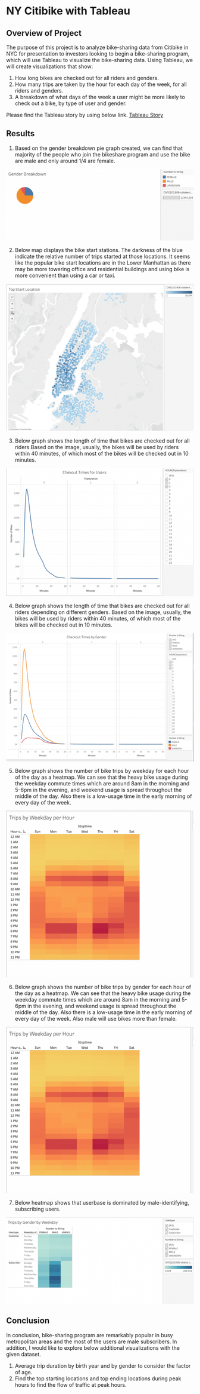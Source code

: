 # NY Citibike with Tableau

## Overview of Project

The purpose of this project is to analyze bike-sharing data from Citibike in NYC for presentation to investors looking to begin a bike-sharing program, which will use Tableau to visualize the bike-sharing data. Using Tableau, we will create visualizations that show:

1. How long bikes are checked out for all riders and genders.
2. How many trips are taken by the hour for each day of the week, for all riders and genders.
3. A breakdown of what days of the week a user might be more likely to check out a bike, by type of user and gender.

Please find the Tableau story by using below link.
[Tableau Story](https://public.tableau.com/app/profile/nci5803/viz/Book2_16744239513330/Story1?publish=yes)

## Results

1. Based on the gender breakdown pie graph created, we can find that majority of the people who join the bikeshare program and use the bike are male and only around 1/4 are female.

![Gender Breakdown](https://github.com/ningci0723/NYC-CitiBike/blob/main/image/Gender%20Breakdown.png)

2. Below map displays the bike start stations. The darkness of the blue indicate the relative number of trips started at those locations. It seems like the popular bike start locations are in the Lower Manhattan as there may be more towering office and residential buildings and using bike is more convenient than using a car or taxi.

![Top Start Location](https://github.com/ningci0723/NYC-CitiBike/blob/main/image/Top%20Start%20Location.png)

3. Below graph shows the length of time that bikes are checked out for all riders.Based on the image, usually, the bikes will be used by riders within 40 minutes, of which most of the bikes will be checked out in 10 minutes.

![Checkout Times for Users](https://github.com/ningci0723/NYC-CitiBike/blob/main/image/Checkout%20Times%20for%20Users.png)

4. Below graph shows the length of time that bikes are checked out for all riders depending on different genders. Based on the image, usually, the bikes will be used by riders within 40 minutes, of which most of the bikes will be checked out in 10 minutes.

![Checkout Times for Gender](https://github.com/ningci0723/NYC-CitiBike/blob/main/image/Checkout%20Times%20by%20Gender.png)

5. Below graph shows the number of bike trips by weekday for each hour of the day as a heatmap. We can see that the heavy bike usage during the weekday commute times which are around 8am in the morning and 5-6pm in the evening, and weekend usage is spread throughout the middle of the day. Also there is a low-usage time in the early morning of every day of the week.

![Trips by Weekday for Each Hour](https://github.com/ningci0723/NYC-CitiBike/blob/main/image/Trips%20by%20Weekday%20for%20Each%20Hour.png)

6. Below graph shows the number of bike trips by gender for each hour of the day as a heatmap. We can see that the heavy bike usage during the weekday commute times which are around 8am in the morning and 5-6pm in the evening, and weekend usage is spread throughout the middle of the day. Also there is a low-usage time in the early morning of every day of the week. Also male will use bikes more than female.

![Trips by Gender (Weekday per Hour)](https://github.com/ningci0723/NYC-CitiBike/blob/main/image/Trips%20by%20Weekday%20for%20Each%20Hour.png)

7. Below heatmap shows that userbase is dominated by male-identifying, subscribing users.

![Trips by Gender by Weekday](https://github.com/ningci0723/NYC-CitiBike/blob/main/image/Trips%20by%20Gender%20by%20Weekday%20.png)


## Conclusion
In conclusion, bike-sharing program are remarkably popular in busy metropolitan areas and the most of the users are male subscribers. In addition, I would like to explore below additional visualizations with the given dataset.

1. Average trip duration by birth year and by gender to consider the factor of age.
2. Find the top starting locations and top ending locations during peak hours to find the flow of traffic at peak hours.
